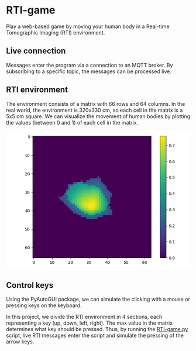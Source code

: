 # RTI-game
Play a web-based game by moving your human body in a Real-time Tomographic Imaging (RTI) environment. 

## Live connection
Messages enter the program via a connection to an MQTT broker. By subscribing to a specific topic, the messages can be processed live.

## RTI environment
The environment consists of a matrix with 66 rows and 64 columns. In the real world, the environment is 320x330 cm, so each cell in the matrix is a 5x5 cm square.
We can visualize the movement of human bodies by plotting the values (between 0 and 1) of each cell in the matrix.

![rti-image](RTI-image.png)

## Control keys
Using the PyAutoGUI package, we can simulate the clicking with a mouse or pressing keys on the keyboard.

In this project, we divide the RTI environment in 4 sections, each representing a key (up, down, left, right). The max value in the matrix determines what key should be pressed. Thus, by running the [RTI-game.py](RTI-game.py) script, live RTI messages enter the script and simulate the pressing of the arrow keys.
